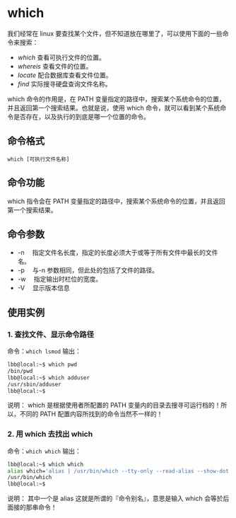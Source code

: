 # which

我们经常在 linux 要查找某个文件，但不知道放在哪里了，可以使用下面的一些命令来搜索：

- _which_ 查看可执行文件的位置。
- _whereis_ 查看文件的位置。
- _locate_ 配合数据库查看文件位置。
- _find_ 实际搜寻硬盘查询文件名称。

which 命令的作用是，在 PATH 变量指定的路径中，搜索某个系统命令的位置，并且返回第一个搜索结果。也就是说，使用 which 命令，就可以看到某个系统命令是否存在，以及执行的到底是哪一个位置的命令。

## 命令格式

`which [可执行文件名称]`

## 命令功能

which 指令会在 PATH 变量指定的路径中，搜索某个系统命令的位置，并且返回第一个搜索结果。

## 命令参数

- -n 　指定文件名长度，指定的长度必须大于或等于所有文件中最长的文件名。
- -p 　与-n 参数相同，但此处的包括了文件的路径。
- -w 　指定输出时栏位的宽度。
- -V 　显示版本信息

## 使用实例

### 1. 查找文件、显示命令路径

命令：`which lsmod`
输出：

```sh
lbb@local:~$ which pwd
/bin/pwd
lbb@local:~$ which adduser
/usr/sbin/adduser
lbb@local:~$
```

说明：
which 是根据使用者所配置的 PATH 变量内的目录去搜寻可运行档的！所以，不同的 PATH 配置内容所找到的命令当然不一样的！

### 2. 用 which 去找出 which

命令：`which which`
输出：

```sh
lbb@local:~$ which which
alias which='alias | /usr/bin/which --tty-only --read-alias --show-dot --show-tilde'
/usr/bin/which
lbb@local:~$
```

说明：
其中一个是 alias 这就是所谓的『命令别名』，意思是输入 which 会等於后面接的那串命令！
